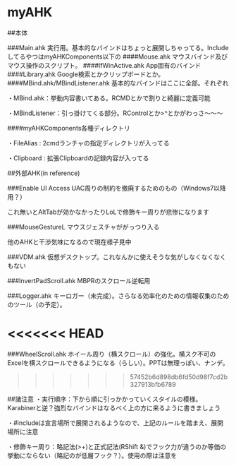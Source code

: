 # myAHK

##本体

###Main.ahk
実行用。基本的なバインドはちょっと展開しちゃってる。IncludeしてるやつはmyAHKComponents以下の
####Mouse.ahk
マウスバインド及びマウス操作のスクリプト。
####IfWinActive.ahk
App固有のバインド
####Library.ahk
Google検索とかクリップボードとか。
####MBind.ahk/MBindListener.ahk
基本的なバインドはここに全部。それぞれ


・MBind.ahk：挙動内容書いてある。RCMDとかで割りと綺麗に定義可能

・MBindListener：引っ掛けてくる部分。RControlとか>^とかがわっさ～～～

####myAHKComponents各種ディレクトリ

・FileAlias : 2cmdランチャの指定ディレクトリが入ってる

・Clipboard : 拡張Clipboardの記録内容が入ってる

##外部AHK(in reference)

###Enable UI Access
UAC周りの制約を撤廃するためのもの（Windows7以降用？）

これ無いとAltTabが効かなかったりLoLで修飾キー周りが悲惨になります

###MouseGestureL
マウスジェスチャががっつり入る

他のAHKと干渉気味になるので現在様子見中

###VDM.ahk
仮想デスクトップ。これなんかに使えそうな気がしなくなくなくもない

###InvertPadScroll.ahk
MBPRのスクロール逆転用

###Logger.ahk
キーロガー（未完成）。さらなる効率化のための情報収集のためのツール（の予定）。

<<<<<<< HEAD
=======
###WheelScroll.ahk
ホイール周り（横スクロール）の強化。横スク不可のExcelを横スクロールできるようになる（らしい）。PPTは無理っぽい、ナンデ。

>>>>>>> 57452b6d898db6fd50d98f7cd2b327913bfb6789

##諸注意
・実行順序：下から順に引っかかっていくスタイルの模様。Karabinerと逆？強烈なバインドはなるべく上の方に来るように書きましょう

・#includeは宣言場所で展開されるようなので、上記のルールを踏まえ、展開場所に注意

・修飾キー周り：略記法(>+)と正式記法(RShift &)でフック力が違うのか等価の挙動にならない（略記のが低層フック？）。使用の際は注意を
